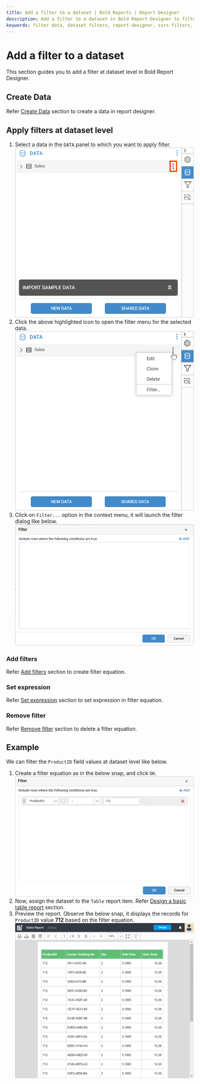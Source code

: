 ```yaml
---
title: Add a filter to a dataset | Bold Reports | Report Designer
description: Add a filter to a dataset in Bold Report Designer to filter data in a report after retrieving from datasource.
keywords: filter data, dataset filters, report-designer, ssrs filters, ssrs, reporting
---
```


# Add a filter to a dataset

This section guides you to add a filter at dataset level in Bold Report Designer.

## Create Data

Refer [Create Data](/report-designer/manage-data/dataset/create-an-embedded-dataset/#create-an-embedded-dataset) section to create a data in report designer.

## Apply filters at dataset level

1. Select a data in the `DATA` panel to which you want to apply filter.
![Data item menu icon](/static/assets/on-premise/images/report-designer/manage-data/dataset/data-item-menu-icon.png)
2. Click the above highlighted icon to open the filter menu for the selected data.
![Dataset filter menu](/static/assets/on-premise/images/report-designer/manage-data/dataset/filter-context-menu.png)
3. Click on `Filter...` option in the context menu, it will launch the filter dialog like below.
![Filter dialog](/static/assets/on-premise/images/report-designer/manage-data/dataset/filters-dialog.png)

### Add filters

Refer [Add filters](/report-designer/compose-report/filter-data/#add-filters) section to create filter equation.

### Set expression

Refer [Set expression](/report-designer/compose-report/filter-data/#set-expression) section to set expression in filter equation.

### Remove filter

Refer [Remove filter](/report-designer/compose-report/filter-data/#remove-filters) section to delete a filter equation.

## Example

We can filter the `ProductID` field values at dataset level like below.

1. Create a filter equation as in the below snap, and click `OK`.
![Filter equation for product id field](/static/assets/on-premise/images/report-designer/manage-data/dataset/filter-product-id-field.png)
2. Now, assign the dataset to the `Table` report item. Refer [Design a basic table report](/report-designer/design-rdl-report-in-web-report-designer/) section.
3. Preview the report. Observe the below snap, it displays the records for `ProductID` value **712** based on the filter equation.
![Preview output for dataset filters](/static/assets/on-premise/images/report-designer/manage-data/dataset/dataset-filter-preview.png)